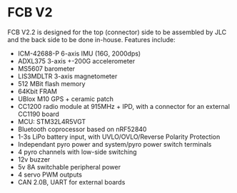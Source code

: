 # FCB V2

FCB V2.2 is designed for the top (connector) side to be assembled by JLC and the back side to be done in-house. Features include:
- ICM-42688-P 6-axis IMU (16G, 2000dps)
- ADXL375 3-axis +-200G accelerometer
- MS5607 barometer
- LIS3MDLTR 3-axis magnetometer
- 512 MBit flash memory
- 64Kbit FRAM
- UBlox M10 GPS + ceramic patch
- CC1200 radio module at 915MHz + IPD, with a connector for an external CC1190 board
- MCU: STM32L4R5VGT
- Bluetooth coprocessor based on nRF52840
- 1-3s LiPo battery input, with UVLO/OVLO/Reverse Polarity Protection
- Independant pyro power and system/pyro power switch terminals
- 4 pyro channels with low-side switching
- 12v buzzer
- 5v 8A switchable peripheral power
- 4 servo PWM outputs
- CAN 2.0B, UART for external boards
